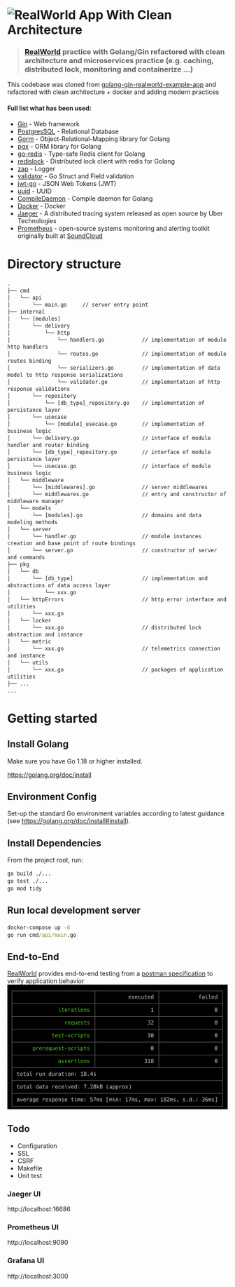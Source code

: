 # ![RealWorld App With Clean Architecture](logo.png)


> ### [RealWorld](https://github.com/gothinkster/realworld) practice with Golang/Gin refactored with clean architecture and microservices practice (e.g. caching, distributed lock, monitoring and containerize ...)


This codebase was cloned from [golang-gin-realworld-example-app](https://github.com/gothinkster/golang-gin-realworld-example-app) and refactored with clean architecture + docker and adding modern practices

#### Full list what has been used:
* [Gin](https://github.com/gin-gonic/gin) - Web framework
* [PostgresSQL](https://www.postgresql.org/) - Relational Database
* [Gorm](https://github.com/go-gorm/gorm) - Object-Relational-Mapping library for Golang
* [pgx](https://github.com/jackc/pgx) - ORM library for Golang
* [go-redis](https://github.com/go-redis/redis) - Type-safe Redis client for Golang
* [redislock](https://github.com/bsm/redislock) - Distributed lock client with redis for Golang
* [zap](https://github.com/uber-go/zap) - Logger
* [validator](https://github.com/go-playground/validator) - Go Struct and Field validation
* [jwt-go](https://github.com/dgrijalva/jwt-go) - JSON Web Tokens (JWT)
* [uuid](https://github.com/google/uuid) - UUID
* [CompileDaemon](https://github.com/githubnemo/CompileDaemon) - Compile daemon for Golang
* [Docker](https://www.docker.com/) - Docker
* [Jaeger](https://www.jaegertracing.io/docs/1.21/opentelemetry/) - A distributed tracing system released as open source by Uber Technologies 
* [Prometheus](https://prometheus.io/docs/introduction/overview/) - open-source systems monitoring and alerting toolkit originally built at [SoundCloud](https://soundcloud.com/)

# Directory structure

```text
.
├── cmd
│   └── api                
│       └── main.go     // server entry point
├── internal
│   └── [modules]                
│       └── delivery
│           └── http
│               └── handlers.go            // implementation of module http handlers
│               └── routes.go              // implementation of module routes binding
│               └── serializers.go         // implementation of data model to http response serializations
│               └── validator.go           // implementation of http response validations
│       └── repository
│           └── [db_type]_repository.go    // implementation of persistance layer  
│       └── usecase
│           └── [module]_usecase.go        // implementation of businese logic 
│       └── delivery.go                    // interface of module handler and router binding
│       └── [db_type]_repository.go        // interface of module persistance layer
│       └── usecase.go                     // interface of module business logic 
│   └── middleware                
│       └── [middlewares].go               // server middlewares
│       └── middlewares.go                 // entry and constructor of middleware manager
│   └── models                
│       └── [modules].go                   // domains and data modeling methods
│   └── server                
│       └── handler.go                     // module instances creation and base point of route bindings
│       └── server.go                      // constructor of server and commands
├── pkg
│   └── db               
│       └── [db_type]                      // implementation and abstractions of data access layer
│           └── xxx.go
│   └── httpErrors                         // http error interface and utilities 
│       └── xxx.go     
│   └── locker                
│       └── xxx.go                         // distributed lock abstraction and instance
│   └── metric                
│       └── xxx.go                         // telemetrics connection and instance
│   └── utils                
│       └── xxx.go                         // packages of application utilities 
├── ...
...
```

# Getting started

## Install Golang

Make sure you have Go 1.18 or higher installed.

https://golang.org/doc/install

## Environment Config

Set-up the standard Go environment variables according to latest guidance (see https://golang.org/doc/install#install).


## Install Dependencies

From the project root, run:

```cmd
go build ./...
go test ./...
go mod tidy
```
<!-- 
## Testing
From the project root, run:
```
go test ./...
```
or
```
go test ./... -cover
```
or
```
go test -v ./... -cover
```
depending on whether you want to see test coverage and how verbose the output you want. -->

## Run local development server

```cmd
docker-compose up -d
go run cmd/api/main.go
```

## End-to-End

[RealWorld](https://github.com/gothinkster/realworld) provides end-to-end testing from a [postman specification](https://github.com/gothinkster/realworld/tree/master/api) to verify application behavior
![Result](assets/e2e_postman.png)


## Todo

* Configuration
* SSL
* CSRF
* Makefile
* Unit test

### Jaeger UI

http://localhost:16686

### Prometheus UI

http://localhost:9090

### Grafana UI

http://localhost:3000